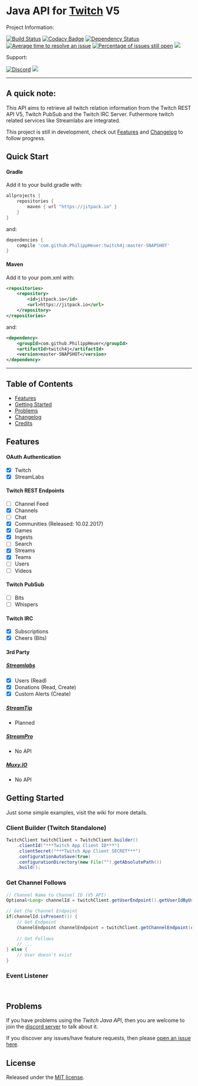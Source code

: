 # Java API for [Twitch](https://www.twitch.tv/) V5

Project Information:

[![Build Status](https://travis-ci.org/PhilippHeuer/twitch4j.svg?branch=master)](https://travis-ci.org/PhilippHeuer/twitch4j)
[![Codacy Badge](https://api.codacy.com/project/badge/Grade/4d9f9562de194b7f8699f9adfd0c4669)](https://www.codacy.com/app/PhilippHeuer/twitch4j?utm_source=github.com&amp;utm_medium=referral&amp;utm_content=PhilippHeuer/twitch4j&amp;utm_campaign=Badge_Grade)
[![Dependency Status](https://www.versioneye.com/user/projects/5874cd85fff5dc002990c796/badge.svg?style=flat-square)](https://www.versioneye.com/user/projects/5874cd85fff5dc002990c796)
[![Average time to resolve an issue](http://isitmaintained.com/badge/resolution/PhilippHeuer/twitch4j.svg)](http://isitmaintained.com/project/PhilippHeuer/twitch4j "Average time to resolve an issue")
[![Percentage of issues still open](http://isitmaintained.com/badge/open/PhilippHeuer/twitch4j.svg)](http://isitmaintained.com/project/PhilippHeuer/twitch4j "Percentage of issues still open")
[![](https://jitpack.io/v/philippheuer/twitch4j.svg)](https://jitpack.io/#philippheuer/twitch4j)

Support:

[![Discord](https://img.shields.io/badge/Join-Twitch4J-7289DA.svg?style=flat-square)](https://discord.gg/FQ5vgW3)
[<img src="https://discordapp.com/api/guilds/143001431388061696/widget.png?style=shield">](https://discord.gg/FQ5vgW3)

--------

## A quick note:
This API aims to retrieve all twitch relation information from the Twitch REST API V5, Twitch PubSub and the Twitch IRC Server. Futhermore twitch related services like Streamlabs are integrated.

This project is still in development, check out [Features](#features) and [Changelog](#changelog) to follow progress.

## Quick Start
#### Gradle
Add it to your build.gradle with:
```gradle
allprojects {
    repositories {
        maven { url "https://jitpack.io" }
    }
}
```
and:

```gradle
dependencies {
    compile 'com.github.PhilippHeuer:twitch4j:master-SNAPSHOT'
}
```

#### Maven
Add it to your pom.xml with:
```xml
<repositories>
    <repository>
        <id>jitpack.io</id>
        <url>https://jitpack.io</url>
    </repository>
</repositories>
```
and:

```xml
<dependency>
    <groupId>com.github.PhilippHeuer</groupId>
    <artifactId>twitch4j</artifactId>
    <version>master-SNAPSHOT</version>
</dependency>
```

--------

## Table of Contents
- [Features](#features)
- [Getting Started](#gettingstarted)
- [Problems](#problems)
- [Changelog](./CHANGELOG.md)
- [Credits](./CONTRIBUTORS.md)


## Features
#### OAuth Authentication
 - [x] Twitch
 - [x] StreamLabs
 
#### Twitch REST Endpoints
 - [ ] Channel Feed
 - [x] Channels
 - [ ] Chat
 - [x] Communities (Released: 10.02.2017)
 - [x] Games
 - [x] Ingests
 - [ ] Search
 - [x] Streams
 - [x] Teams
 - [ ] Users
 - [ ] Videos

#### Twitch PubSub
 - [ ] Bits
 - [ ] Whispers
 
#### Twitch IRC
 - [x] Subscriptions
 - [x] Cheers (Bits)

#### 3rd Party
##### [Streamlabs](https://streamlabs.com/)
 - [x] Users (Read)
 - [x] Donations (Read, Create)
 - [x] Custom Alerts (Create)
 
##### [StreamTip](http://streamtip.com/)
 - Planned

##### [StreamPro](https://streampro.io/)
  - No API

##### [Muxy.IO](https://muxy.io/)
  - No API

## Getting Started
Just some simple examples, visit the wiki for more details.

### Client Builder (Twitch Standalone)
```java
TwitchClient twitchClient = TwitchClient.builder()
	.clientId("***Twitch App Client ID***")
	.clientSecret("***Twitch App Client SECRET***")
	.configurationAutoSave(true)
	.configurationDirectory(new File("").getAbsolutePath())
	.build();
```

### Get Channel Follows
```java
// Channel Name to Channel ID (V5 API)
Optional<Long> channelId = twitchClient.getUserEndpoint().getUserIdByUserName("whynabit");

// Get the Channel Endpoint
if(channelId.isPresent()) {
	// Get Endpoint
	ChannelEndpoint channelEndpoint = twitchClient.getChannelEndpoint(channelId.get());
	
	// Get Follows
	// ...
} else {
	// User doesn't exist
}
```

### Event Listener
```java

```

```java

```

## Problems

If you have problems using the *Twitch Java API*, then you are welcome to join the [discord server](https://discord.gg/FQ5vgW3) to talk about it.

If you discover any issues/have feature requests, then please [open an issue here](https://github.com/PhilippHeuer/twitch4j/issues/new).

## License

Released under the [MIT license](./LICENSE).
